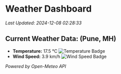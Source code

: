 
# Weather Dashboard

_Last Updated: 2024-12-08 02:28:33_

## Current Weather Data: (Pune, MH)
- **Temperature:** 17.5 °C ![Temperature Badge](https://img.shields.io/badge/Temperature-Low%20Temp-blue)
- **Wind Speed:** 3.9 km/h ![Wind Speed Badge](https://img.shields.io/badge/Wind%20Speed-Low%20Wind-blue)

*Powered by Open-Meteo API*
